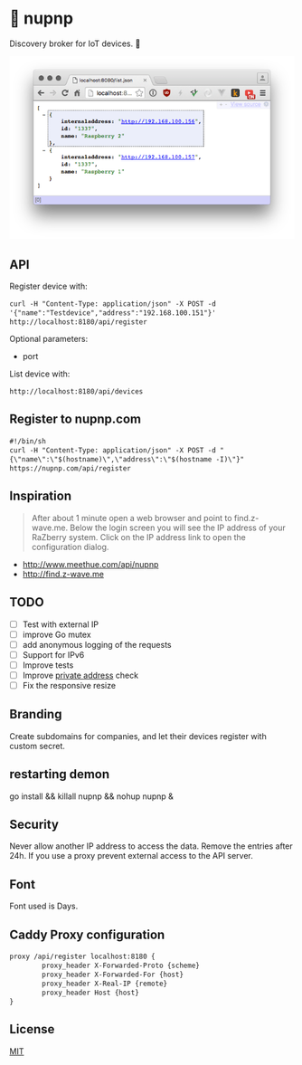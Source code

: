 # 🤖 nupnp

Discovery broker for IoT devices. 🤖

![screen](screen.png)

## API
Register device with:
```
curl -H "Content-Type: application/json" -X POST -d '{"name":"Testdevice","address":"192.168.100.151"}' http://localhost:8180/api/register
```

Optional parameters:
* port

List device with:
```
http://localhost:8180/api/devices
```

## Register to nupnp.com
```
#!/bin/sh
curl -H "Content-Type: application/json" -X POST -d "{\"name\":\"$(hostname)\",\"address\":\"$(hostname -I)\"}" https://nupnp.com/api/register
```

## Inspiration
>After about 1 minute open a web browser and point to find.z-wave.me. Below the login screen you will see the IP address of your RaZberry system. Click on the IP address link to open the configuration dialog.

* http://www.meethue.com/api/nupnp
* http://find.z-wave.me

## TODO
- [ ] Test with external IP
- [ ] improve Go mutex
- [ ] add anonymous logging of the requests
- [ ] Support for IPv6
- [ ] Improve tests
- [ ] Improve [private address](https://en.wikipedia.org/wiki/Private_network) check
- [ ] Fix the responsive resize

## Branding
Create subdomains for companies, and let their devices register with custom secret.

## restarting demon
go install && killall nupnp && nohup nupnp &

## Security
Never allow another IP address to access the data. Remove the entries after 24h. If you use a proxy prevent external access to the API server.

## Font
Font used is Days.

## Caddy Proxy configuration
```
proxy /api/register localhost:8180 {
        proxy_header X-Forwarded-Proto {scheme}
        proxy_header X-Forwarded-For {host}
        proxy_header X-Real-IP {remote}
        proxy_header Host {host}
}
```

## License
[MIT](https://tldrlegal.com/license/mit-license)
